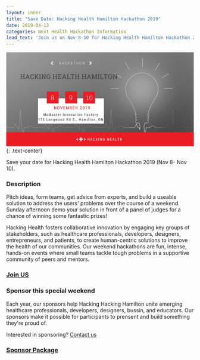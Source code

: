 ```yaml
---
layout: inner
title: "Save Date: Hacking Health Hamilton Hackathon 2019"
date: 2019-04-13
categories: Next Health Hackathon Information
lead_text: 'Join us on Nov 8-10 for Hacking Health Hamilton Hackathon 2019'
---
```

![Lauren](/img/2019-04-13/hackathon2019.png)
{: .text-center}

Save your date for Hacking Health Hamilton Hackathon 2019 (Nov 8- Nov 10).

### Description
Pitch ideas, form teams, get advice from experts, and build a useable solution to address the users' problems over the course of a weekend. Sunday afternoon demo your solution in front of a panel of judges for a chance of winning some fantastic prizes!

Hacking Health fosters collaborative innovation by engaging key groups of stakeholders, such as healthcare professionals, developers, designers, entrepreneurs, and patients, to create human-centric solutions to improve the health of our communities. Our weekend hackathons are fun, intense, hands-on events where small teams tackle tough problems in a supportive community of peers and mentors.


### [Join US](https://www.eventbrite.ca/e/hacking-health-hamilton-hackathon-2019-tickets-60104994657)

### Sponsor this special weekend
Each year, our sponsors help Hacking Hacking Hamilton unite emerging healthcare professionals, developers, designers, bussin, and educators. Our sponsors make it possible for participants to prensent and build something they're proud of.

Interested in sponsoring? <a href="mailto:hamilton@hackinghealth.ca.com">Contact us</a>

### [Sponsor Package](/img/2019-04-13/pdf/HackingHealth_Hamilton_2019.pdf)
